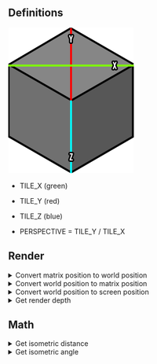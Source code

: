 ## Definitions

![Cube](./cube.png)

* TILE_X (green)
* TILE_Y (red)
* TILE_Z (blue)

* PERSPECTIVE = TILE_Y / TILE_X

## Render

<details>
  <summary>Convert matrix position to world position</summary>

  ```js
  function matrixToWorld(position) {
    const halfSize = {
      x: TILE_X / 2,
      y: TILE_Y / 2,
    };
  
    return {
      x: (position.x - position.y) * halfSize.x,
      y: (position.x + position.y) * halfSize.y,
      z: position.z * TILE_Z,
    };
  }
  ```

</details>

<details>
  <summary>Convert world position to matrix position</summary>

  ```js
  function worldToMatrix(position) {
    const halfSize = {
      x: TILE_X / 2,
      y: TILE_Y / 2,
    };
    const n = {
      x: position.x / halfSize.x,
      y: position.y / halfSize.y,
    };
  
    return {
      x: Math.round((n.x + n.y) / 2),
      y: Math.round((n.y - n.x) / 2),
      z: Math.floor(this.z / TILE_Z),
    };
  }
  ```

</details>

<details>
  <summary>Convert world position to screen position</summary>

  ```js
  function worldToScreen(position) {
    return {
      x: position.x,
      y: position.y - position.z,
    };
  }
  ```

</details>

<details>
  <summary>Get render depth</summary>

  ```js
  function depth(position) {
    return position.y + position.z;
  }
  ```

</details>

## Math

<details>
  <summary>Get isometric distance</summary>

  ```js
  function distance(a, b) {
    return Math.hypot(
      (b.x - a.x),
      (b.y - a.y) / PERSPECTIVE,
    );
  }
  ```

</details>

<details>
  <summary>Get isometric angle</summary>

  ```js
  function angle(from, to) {
    return Math.atan2(
      (to.y - from.y) / DIMENSION_PERSPECTIVE,
      (to.x - from.x),
    );
  }
  ```

</details>
